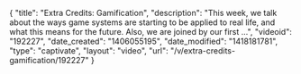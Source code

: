 {
    "title": "Extra Credits: Gamification",
    "description": "This week, we talk about the ways game systems are starting to be applied to real life, and what this means for the future. Also, we are joined by our first ...",
    "videoid": "192227",
    "date_created": "1406055195",
    "date_modified": "1418181781",
    "type": "captivate",
    "layout": "video",
    "url": "\/v\/extra-credits-gamification\/192227"
}